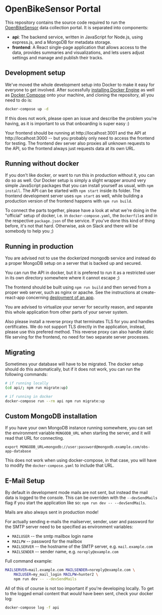 # OpenBikeSensor Portal

This repository contains the source code required to run the
[OpenBikeSensor](https://openbikesensor.org) data collection portal. It is
separated into components:

* **api**: The backend service, written in JavaScript for Node.js, using
  express.js, and a MongoDB for metadata storage.
* **frontend**: A React single-page application that allows access to the data,
  provides summaries and visualizations, and lets users adjust settings and
  manage and publish their tracks.
  

## Development setup

We've moved the whole development setup into Docker to make it easy for
everyone to get involved. After sucessfully [installing Docker
Engine](https://docs.docker.com/engine/install/) as well as [Docker
Compose](https://docs.docker.com/compose/install/) onto your machine, and
cloning the repository, all you need to do is:

```bash
docker-compose up -d
```

If this does not work, please open an issue and describe the problem you're
having, as it is important to us that onboarding is super easy :)

Your frontend should be running at http://localhost:3001 and the API at
http://localhost:3000 -- but you probably only need to access the frontend for
testing. The frontend dev server also proxies all unknown requests to the API,
so the frontend always just requests data at its own URL.

## Running without docker

If you don't like docker, or want to run this in production without it, you can
do so as well. Our Docker setup is simply a slight wrapper around very simple
JavaScript packages that you can install yourself as usual, with `npm install`.
The API can be started with `npm start` inside its folder. The frontend
development server uses `npm start` as well, while building a production
version of the frontend happens with `npm run build`.

To connect the parts together, please have a look at what we're doing in the
"official" setup of docker, i.e. in `docker-compose.yaml`, the `Dockerfile`s
and in the respective `package.json` of the service. If you've done this kind
of thing before, it's not that hard. Otherwise, ask on Slack and there will be
somebody to help you ;)

## Running in production

You are advised not to use the dockerized mongodb service and instead do a
proper MongoDB setup on a server that is backed up and secured.

You can run the API in docker, but it is prefered to run it as a restricted
user in its own directory somewhere where it cannot escape ;)

The frontend should be built using `npm run build` and then served from a
proper web server, such as nginx or apache. See the instructions at
create-react-app concerning [deployment of an app](http://cra.link/deployment).

You are advised to virtualize your server for security reason, and separate
this whole application from other parts of your server system.

Also please install a reverse proxy that terminates TLS for you and handles
certificates. We do not support TLS directly in the application, instead,
please use this prefered method. This reverse proxy can also handle static file
serving for the frontend, no need for two separate server processes.

## Migrating

Sometimes your database will have to be migrated. The docker setup should do
this automatically, but if it does not work, you can run the following
commands:

```bash
# if running locally
(cd api/; npm run migrate:up)

# if running in docker
docker-compose run --rm api npm run migrate:up
````

## Custom MongoDB installation
    
If you have your own MongoDB instance running somewhere, you can set the
environment variable `MONGODB_URL` when starting the server, and it will read
that URL for connecting.
  
    export MONGODB_URL=mongodb://user:password@mongodb.example.com/obs-app-database
    
This does not work when using docker-compose, in that case, you will have to
modify the `docker-compose.yaml` to include that URL.


## E-Mail Setup

By default in development mode mails are not sent, but instead the mail data is
logged to the console. This can be overriden with the `--devSendMails` flag if
you start the application like so: `npm run dev -- --devSendMails`.

Mails are also always sent in production mode!

For actually sending e-mails the mailserver, sender, user and password for the
SMTP server need to be specified as environment variables: 

* `MAILUSER` -- the smtp mailbox login name
* `MAILPW` -- password for the mailbox
* `MAILSERVER` -- the hostname of the SMTP server, e.g. `mail.example.com`
* `MAILSENDER` -- sender name, e.g. `noreply@example.com`

Full command example:

```bash
MAILSERVER=mail.example.com MAILSENDER=noreply@example.com \
    MAILUSER=my_mail_login MAILPW=hunter2 \
    npm run dev -- --devSendMails
```

All of this of course is not too important if you're developing locally. To get
to the logged email content that *would* have been sent, check your docker log:

```bash
docker-compose log -f api
```
